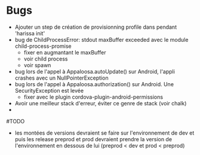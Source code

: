 # Bugs
- Ajouter un step de création de provisionning profile dans pendant 'harissa init' 
- bug de ChildProcessError: stdout maxBuffer exceeded avec le module child-process-promise
  - fixer en augmantant le maxBuffer
  - voir child process
  - voir spawn
- bug lors de l'appel à Appaloosa.autoUpdate() sur Android, l'appli crashes avec un NullPointerException
- bug lors de l'appel à Appaloosa.authorization() sur Android. Une SecurityException est levée
  - fixer avec le plugin cordova-plugin-android-permissions
- Avoir une meilleur stack d'erreur, éviter ce genre de stack (voir chalk)
-

#TODO
- les montées de versions devraient se faire sur l'environnement de dev et puis les release preprod et prod
devraient prendre la version de l'environnement en dessous de lui (preprod < dev et prod < preprod) 
